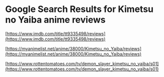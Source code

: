 # Google Search Results for Kimetsu no Yaiba anime reviews
[https://www.imdb.com/title/tt9335498/reviews](https://www.imdb.com/title/tt9335498/reviews)

[https://myanimelist.net/anime/38000/Kimetsu_no_Yaiba/reviews](https://myanimelist.net/anime/38000/Kimetsu_no_Yaiba/reviews)

[https://www.rottentomatoes.com/tv/demon_slayer_kimetsu_no_yaiba/s01](https://www.rottentomatoes.com/tv/demon_slayer_kimetsu_no_yaiba/s01)


